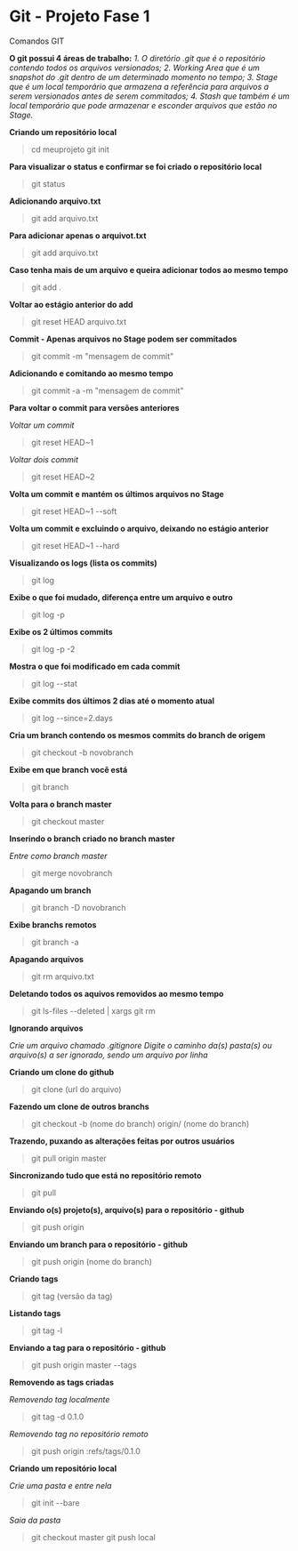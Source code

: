 Git - Projeto Fase 1
================================================

Comandos GIT


**O git possui 4 áreas de trabalho:**
*1. O diretório .git que é o repositório contendo todos os arquivos versionados;*
*2. Working Area que é um snapshot do .git dentro de um determinado momento no tempo;*
*3. Stage que é um local temporário que armazena a referência para arquivos a serem versionados antes de serem commitados;*
*4. Stash que também é um local temporário que pode armazenar e esconder arquivos que estão no Stage.*

**Criando um repositório local**
>cd meuprojeto
>git init

**Para visualizar o status e confirmar se foi criado o repositório local**
>git status

**Adicionando arquivo.txt**
>git add arquivo.txt 

**Para adicionar apenas o arquivot.txt**
>git add arquivo.txt 

**Caso tenha mais de um arquivo e queira adicionar todos ao mesmo tempo**
>git add .

**Voltar ao estágio anterior do add**
>git reset HEAD arquivo.txt

**Commit - Apenas arquivos no Stage podem ser commitados**
>git commit -m "mensagem de commit"

**Adicionando e comitando ao mesmo tempo**
>git commit -a -m "mensagem de commit"

**Para voltar o commit para versões anteriores**

*Voltar um commit*
>git reset HEAD~1

*Voltar dois commit*
>git reset HEAD~2


**Volta um commit e mantém os últimos arquivos no Stage**
>git reset HEAD~1 --soft

**Volta um commit e excluindo o arquivo, deixando no estágio anterior**
>git reset HEAD~1 --hard

**Visualizando os logs (lista os commits)**
>git log

**Exibe o que foi mudado, diferença entre um arquivo e outro**
>git log -p

**Exibe os 2 últimos commits**
>git log -p -2

**Mostra o que foi modificado em cada commit**
>git log --stat


**Exibe commits dos últimos 2 dias até o momento atual**
>git log --since=2.days

**Cria um branch contendo os mesmos commits do branch de origem**
>git checkout -b novobranch 

**Exibe em que branch você está**
>git branch

**Volta para o branch master**
>git checkout master

**Inserindo o branch criado no branch master**

*Entre como branch master*
>git merge novobranch


**Apagando um branch**
>git branch -D novobranch

**Exibe branchs remotos**
>git branch -a

**Apagando arquivos**
>git rm arquivo.txt

**Deletando todos os aquivos removidos ao mesmo tempo**
>git ls-files --deleted | xargs git rm

**Ignorando arquivos**

*Crie um arquivo chamado .gitignore*
*Digite o caminho da(s) pasta(s) ou arquivo(s) a ser ignorado, sendo um arquivo por linha*


**Criando um clone do github**
>git clone (url do arquivo)

**Fazendo um clone de outros branchs**
>git checkout -b (nome do branch) origin/ (nome do branch)

**Trazendo, puxando as alterações feitas por outros usuários**
>git pull origin master

**Sincronizando tudo que está no repositório remoto**
>git pull

**Enviando o(s) projeto(s), arquivo(s) para o repositório - github**
>git push origin

**Enviando um branch para o repositório - github**
>git push origin (nome do branch)

**Criando tags**
>git tag (versão da tag) 

**Listando tags**
>git tag -l

**Enviando a tag para o repositório - github**
>git push origin master --tags

**Removendo as tags criadas**

*Removendo tag localmente*
>git tag -d 0.1.0

*Removendo tag no repositório remoto*
>git push origin :refs/tags/0.1.0

**Criando um repositório local**

*Crie uma pasta e entre nela*
>git init --bare

*Saia da pasta*
>git checkout master 
>git push local

